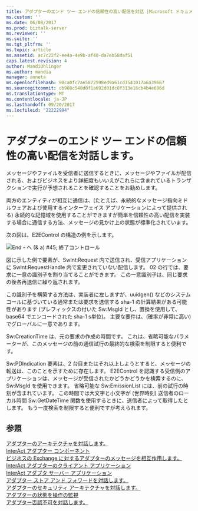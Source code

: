 ```yaml
---
title: アダプターのエンド ツー エンドの信頼性の高い配信を対話 |Microsoft ドキュメント
ms.custom: ''
ms.date: 06/08/2017
ms.prod: biztalk-server
ms.reviewer: ''
ms.suite: ''
ms.tgt_pltfrm: ''
ms.topic: article
ms.assetid: ac7c22f2-ee4a-4e9b-af40-da7eb58daf51
caps.latest.revision: 4
author: MandiOhlinger
ms.author: mandia
manager: anneta
ms.openlocfilehash: 90ca0fc7ae5872598ed9a61cd7541017a6a39667
ms.sourcegitcommit: cb908c540d8f1a692d01dc8f313e16cb4b4e696d
ms.translationtype: MT
ms.contentlocale: ja-JP
ms.lasthandoff: 09/20/2017
ms.locfileid: "22222994"
---
```

# <a name="interact-adapter-end-to-end-reliable-delivery"></a>アダプターのエンド ツー エンドの信頼性の高い配信を対話します。
メッセージやファイルを受信者に送信するときに、メッセージやファイルが配信される、およびビジネスをより詳細度もいいえがこれらに含まれているトランザクションで実行が予想されることを確認することをお勧めします。  
  
 両方のエンティティが相互に通信は、(たとえば、永続的なメッセージ指向ミドルウェアおよび使用するインターフェイス アプリケーションによって提供される) 永続的な記憶域を使用することができますが簡単を信頼性の高い配信を実装する場合に通信する方法、メッセージの見かけ上の状態が標準化されています。  
  
 次の図は、E2EControl の構造の例を示します。  
  
 ![End &#45; へ (& a) #45; 終了コントロール](../../adapters-and-accelerators/fileact-interact/media/63e39b43-118e-4572-9d75-21770253a1ee.gif "63e39b43-118e-4572-9d75-21770253a1ee")  
  
 図に示した例で要素が、SwInt:Request 内で送信され、受信アプリケーションに SwInt:RequestHandle 内で変更されていない配信します。 02 の行では、要求に一意の識別子を割り当てることができます。 この一意識別子は、同じ要求の後各再送信に繰り返されます。  
  
 この識別子を構築する方法は、実装者に左しますが、uuidgen() などのシステム コールに基づいている通常または要求を送信する sha-1 の計算結果がある可能性があります (プレフィックスの付いた Sw:MsgId とし、置換を使用して、base64 でエンコードされた sha-1 s単位)。 主要な要件は、(確率が非常に高い) でグローバルに一意であります。  
  
 Sw:CreationTime は、元の要求の作成の時間です。 これは、省略可能なパラメーターが、このメッセージの前の通信試行の最終的な検索を制限すると便利です。  
  
 Sw:PDIndication 要素は、2 台目またはそれ以上しようとすると、メッセージの転送は、このことを示すために存在します。 E2EControl を認識する受信側のアプリケーションは、メッセージが受信されたかどうかどうかを検索するのに、Sw:MsgId を使用できます。 省略可能な Sw:EmissionList には、前の試行の時刻が含まれています。 この時間では大文字と小文字が (世界時刻) 送信者のローカル時間 Sw:GetDateTime 関数を使用するときに、送信者によって取得したとします。 もう一度検索を制限すると便利ですが考えられます。  
  
## <a name="see-also"></a>参照  
 [アダプターのアーキテクチャを対話します。](../../adapters-and-accelerators/fileact-interact/interact-adapter-architecture.md)   
 [InterAct アダプター コンポーネント](../../adapters-and-accelerators/fileact-interact/interact-adapter-components.md)   
 [ビジネスの Exchange に対するアダプターのメッセージを相互作用します。](../../adapters-and-accelerators/fileact-interact/interact-adapter-messages-for-business-exchange.md)   
 [InterAct アダプターのクライアント アプリケーション](../../adapters-and-accelerators/fileact-interact/interact-adapter-client-application.md)   
 [InterAct アダプタ サーバー アプリケーション](../../adapters-and-accelerators/fileact-interact/interact-adapter-server-application.md)   
 [アダプター ストア アンド フォワードを対話します。](../../adapters-and-accelerators/fileact-interact/interact-adapter-store-and-forward.md)   
 [アダプターのセキュリティ アーキテクチャを対話します。](../../adapters-and-accelerators/fileact-interact/interact-adapter-security-architecture.md)   
 [アダプターの状態を操作の監視](../../adapters-and-accelerators/fileact-interact/interact-adapter-status-monitoring.md)   
 [アダプター否認不可を対話します。](../../adapters-and-accelerators/fileact-interact/interact-adapter-non-repudiation.md)